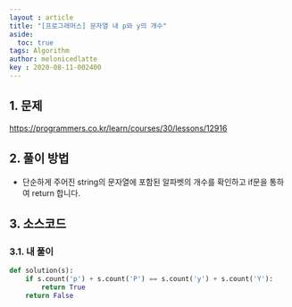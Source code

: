```yaml
---
layout : article
title: "[프로그래머스] 문자열 내 p와 y의 개수"
aside:
  toc: true
tags: Algorithm 
author: melonicedlatte  
key : 2020-08-11-002400 
---  
```


## 1. 문제

https://programmers.co.kr/learn/courses/30/lessons/12916

## 2. 풀이 방법

- 단순하게 주어진 string의 문자열에 포함된 알파벳의 개수를 확인하고 if문을 통하여 return 합니다.

## 3. 소스코드

### 3.1. 내 풀이

~~~python
def solution(s):
    if s.count('p') + s.count('P') == s.count('y') + s.count('Y'):
        return True
    return False
~~~ 
